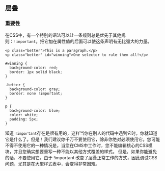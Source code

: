 ## 层叠
### 重要性
在CSS中，有一个特别的语法可以让一条规则总是优先于其他规则：`!important`。把它加在属性值的后面可以使这条声明有无比强大的力量。  

```
<p class="better">This is a paragraph.</p>
<p class="better" id="winning">One selector to rule them all!</p>
```
```
#winning {
  background-color: red;
  border: 1px solid black;
}

.better {
  background-color: gray;
  border: none !important;
}

p {
  background-color: blue;
  color: white;
  padding: 5px;
}
```

知道 `!important`存在是很有用的，这样当你在别人的代码中遇到它时，你就知道它是什么了。但是！我们建议你千万不要使用它，除非你绝对必须使用它。您可能不得不使用它的一种情况是，当您在CMS中工作时，您不能编辑核心的CSS模块，并且您确实想要重写一种不能以其他方式覆盖的样式。 但是，如果你能避免的话，不要使用它。由于 !important 改变了层叠正常工作的方式，因此调试CSS问题，尤其是在大型样式表中，会变得非常困难。
